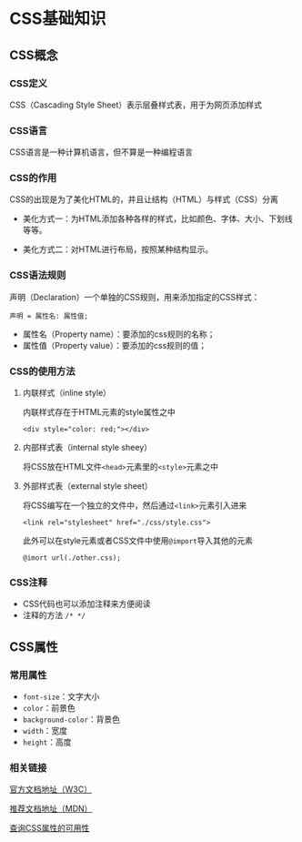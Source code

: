 # CSS基础知识

## CSS概念

### CSS定义

CSS（Cascading Style Sheet）表示层叠样式表，用于为网页添加样式

### CSS语言

CSS语言是一种计算机语言，但不算是一种编程语言

### CSS的作用

CSS的出现是为了美化HTML的，并且让结构（HTML）与样式（CSS）分离

- 美化方式一：为HTML添加各种各样的样式，比如颜色、字体、大小、下划线等等。

- 美化方式二：对HTML进行布局，按照某种结构显示。

### CSS语法规则

声明（Declaration）一个单独的CSS规则，用来添加指定的CSS样式：

`声明 = 属性名: 属性值;`

- 属性名（Property name）：要添加的css规则的名称；
- 属性值（Property value）：要添加的css规则的值；

### CSS的使用方法

1. 内联样式（inline style）

   内联样式存在于HTML元素的style属性之中

   `<div style="color: red;"></div>`

2. 内部样式表（internal style sheey）

   将CSS放在HTML文件`<head>`元素里的`<style>`元素之中

3. 外部样式表（external style sheet）

   将CSS编写在一个独立的文件中，然后通过`<link>`元素引入进来

   `<link rel="stylesheet" href="./css/style.css">`

   此外可以在style元素或者CSS文件中使用`@import`导入其他的元素

   `@imort url(./other.css);`

### CSS注释

- CSS代码也可以添加注释来方便阅读
- 注释的方法 `/* */`

## CSS属性

### 常用属性

- `font-size`：文字大小
- `color`：前景色
- `background-color`：背景色
- `width`：宽度
- `height`：高度

### 相关链接

[官方文档地址（W3C）](https://www.w3.org/TR/?tag=css)

[推荐文档地址（MDN）](https://developer.mozilla.org/zh-CN/docs/Web/CSS/Reference#关键字索引)

[查询CSS属性的可用性](https://caniuse.com/)
